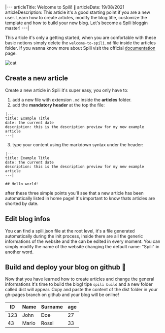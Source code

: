 |---
articleTitle: Welcome to Spili! <small>🎉</small>
articleDate: 19/08/2021
articleDescription: This article it's a good starting point if you are a new user. Learn how to create articles, modify the blog title, customize the template and how to build your new blog. Let's become a Spili bloggin master!
---|

This article it's only a getting started, when you are confortable with these basic notions simply delete the `welcome-to-spili.md` file inside the articles folder. If you wanna know more about Spili visit the official [documentation](#asd) page.

![cat](cat.jpg)

## Create a new article

Create a new article in Spili it's super easy, you only have to:

1. add a new file with extension `.md` inside the **articles** folder.
2. add the **mandatory header** at the top the file:

```
|---
title: Example Title
date: the current date
description: this is the description preview for my new example article
---|
```

3. type your content using the markdown syntax under the header:

```
|---
title: Example Title
date: the current date
description: this is the description preview for my new example article
---|

## Hello world!
```

after these three simple points you'll see that a new article has been automatically listed in home page! It's important to know thats articles are shorted by date.

## Edit blog infos

You can find a spili.json file at the root level, it's a file generated automatically during the init process, inside there are all the generic informations of the website and the can be edited in every moment. You can simply modify the name of the website changing the default name: "Spili" in another word.

## Build and deploy your blog on github 🚀

Now that you have learned how to create articles and change the general informations it's time to build the blog! tipe `spili build` and a new folder called dist will appear. Copy and paste the content of the dist folder in your gh-pages branch on github and your blog will be online!

<html-in-html>
  <table class="table">
    <thead class="table__head">
      <tr>
        <th>ID</th>
        <th>Name</th>
        <th>Surname</th>
        <th>age</th>
      </tr>
    </thead>
    <tbody class="table__body">
      <tr>
        <td>123</td>
        <td>John</td>
        <td>Doe</td>
        <td>27</td>
      </tr>
      <tr>
        <td>43</td>
        <td>Mario</td>
        <td>Rossi</td>
        <td>33</td>
      </tr>
    </tbody>
  </table>
</html-in-html>
